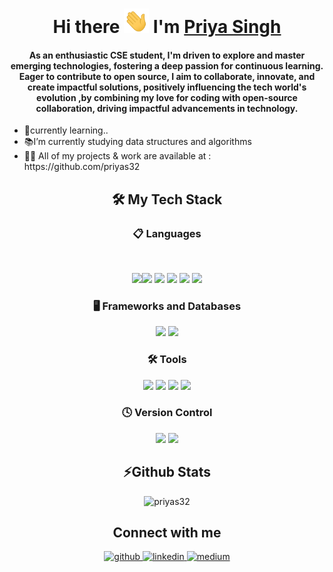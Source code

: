 
<!---
priyas32/priyas32 is a ✨ special ✨ repository because its `README.md` (this file) appears on your GitHub profile.
You can click the Preview link to take a look at your changes.
--->
<h1 align="center">Hi there <img src="https://raw.githubusercontent.com/ABSphreak/ABSphreak/master/gifs/Hi.gif" width="40px">  I'm <a  href="https://www.linkedin.com/in/priya-singh-368208231">Priya Singh</a></h1>

<h4 align="center">As an enthusiastic CSE student, I'm driven to explore and master emerging technologies, fostering a deep passion for continuous learning. Eager to contribute to open source, I aim to collaborate, innovate, and create impactful solutions, positively influencing the tech world's evolution ,by combining my love for coding with open-source collaboration, driving impactful advancements in technology.</h4>



<ul>
   <!--<li> Exploring things!</li>-->
   <li>🌱currently learning..</li>
   <li>📚I’m currently studying data structures and algorithms </li>
   <li>👨‍💻 All of my projects & work are available at : https://github.com/priyas32 </li>
</ul>

<!--[![@rphi's Holopin board](https://holopin.me/priyas32)](https://holopin.io/@priyas32)-->
<h2 align="center">🛠 My Tech Stack</h2>
<h3 align="center">📋 Languages </h3>
<br>
<p align="center"> <img src="https://img.shields.io/badge/Java-ED8B00?style=for-the-badge&logo=java&logoColor=white/"><img src="https://img.shields.io/badge/python-3670A0?style=for-the-badge&logo=python&logoColor=ffdd54">  <img src="https://img.shields.io/badge/C-00599C?style=for-the-badge&logo=c&logoColor=white"/>  <img src="https://img.shields.io/badge/HTML5-E34F26?style=for-the-badge&logo=html5&logoColor=white"/> <img src="https://img.shields.io/badge/CSS-239120?&style=for-the-badge&logo=css3&logoColor=white"/> <img src="https://img.shields.io/badge/JavaScript-F7DF1E?style=for-the-badge&logo=javascript&logoColor=black"/>  

<h3 align="center">🖥️ Frameworks and Databases </h3>
<p align="center">
 <img src="https://img.shields.io/badge/OpenCV-27338e?style=for-the-badge&logo=OpenCV&logoColor=white">  <img src="https://img.shields.io/badge/MySQL-005C84?style=for-the-badge&logo=mysql&logoColor=white"> 
</p>

<h3 align="center">🛠 Tools </h3>
<p align="center">
<img src="https://img.shields.io/badge/VSCode-0078D4?style=for-the-badge&logo=visual%20studio%20code&logoColor=white"> <img src="https://img.shields.io/badge/Jupyter-F37626.svg?&style=for-the-badge&logo=Jupyter&logoColor=white"> <img src="https://img.shields.io/badge/Colab-F9AB00?style=for-the-badge&logo=googlecolab&color=525252"> <img src="https://img.shields.io/badge/Microsoft_Office-D83B01?style=for-the-badge&logo=microsoft-office&logoColor=white">
</p>
<h3 align="center">🕓 Version Control </h3>
<p align="center">
<img src="https://img.shields.io/badge/git-%23F05033.svg?style=for-the-badge&logo=git&logoColor=white"> <img src="https://img.shields.io/badge/github-%23121011.svg?style=for-the-badge&logo=github&logoColor=white">
</p>

<h2 align="center">⚡Github Stats</h2>
<p align="center">
  <img src="https://github-readme-stats.vercel.app/api/top-langs/?username=priyas32&layout=compact&langs_count=10&count_private=true&theme=radical" alt="priyas32" />
</p>

<!--<p align="center">
  <img src="http://github-readme-streak-stats.herokuapp.com?user=priyas32&theme=radical" />
</p>-->
<!--<p align="center">
  <img src ="https://komarev.com/ghpvc/?username=priyas32&style=plastic&color=f72585"/>
</p>-->

<!--**Languages and Tools:**  

<code><img height="20" src="https://raw.githubusercontent.com/github/explore/80688e429a7d4ef2fca1e82350fe8e3517d3494d/topics/javascript/javascript.png"></code>
<code><img height="20" src="https://raw.githubusercontent.com/github/explore/80688e429a7d4ef2fca1e82350fe8e3517d3494d/topics/c/c.png"></code> 
<code><img height="20" src="https://raw.githubusercontent.com/github/explore/80688e429a7d4ef2fca1e82350fe8e3517d3494d/topics/python/python.png"></code>
<code><img height="20" src="https://raw.githubusercontent.com/github/explore/80688e429a7d4ef2fca1e82350fe8e3517d3494d/topics/css/css.png"></code>
<code><img height="20" src="https://raw.githubusercontent.com/github/explore/80688e429a7d4ef2fca1e82350fe8e3517d3494d/topics/html/html.png"></code>
<code><img height="20" src="https://raw.githubusercontent.com/github/explore/80688e429a7d4ef2fca1e82350fe8e3517d3494d/topics/git/git.png"></code>-->



<h2 align="center">Connect with me</h2>
<div align="center">  
  <a href=" https://github.com/priyas32" target="_blank">
    <img src=https://img.shields.io/badge/github-%2324292e.svg?&style=for-the-badge&logo=github&logoColor=white alt=github style="margin-bottom: 5px;" />
  </a>
  <!--<a href="https://twitter.com/_impriyas_" target="_blank">
    <img src=https://img.shields.io/badge/twitter-%2300acee.svg?&style=for-the-badge&logo=twitter&logoColor=white alt=twitter style="margin-bottom: 5px;" />
  </a>-->
  <a href="https://www.linkedin.com/in/priya-singh-368208231" target="_blank">
    <img src=https://img.shields.io/badge/linkedin-%231E77B5.svg?&style=for-the-badge&logo=linkedin&logoColor=white alt=linkedin style="margin-bottom: 5px;" />
  </a>
  <a href="https://medium.com/@priyasinghchgs" target="_blank">
    <img src=https://img.shields.io/badge/medium-%23292929.svg?&style=for-the-badge&logo=medium&logoColor=white alt=medium style="margin-bottom: 5px;" />
</a>  
</div>  
  

